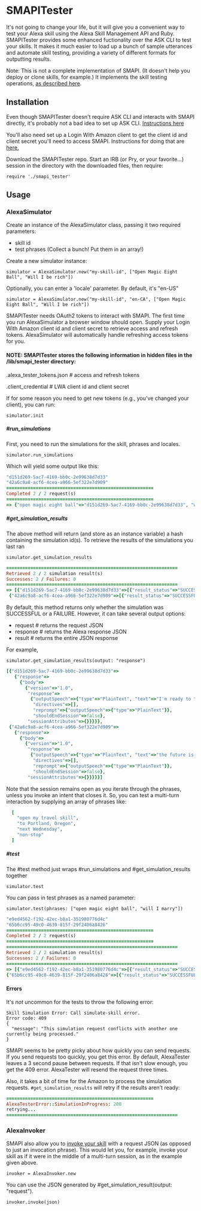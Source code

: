 # SMAPITester
It's not going to change your life, but it will give you a convenient way to test your Alexa skill using the Alexa Skill Management API and Ruby.
SMAPITester provides some enhanced fuctionality over the ASK CLI to test your skills. It makes it much easier to load up a bunch of sample utterances and automate skill testing, providing a variety of different formats for outputting results.

Note: This is not a complete implementation of SMAPI. (It doesn't help you deploy or clone skills, for example.) It implements the skill testing operations, [as described here](https://developer.amazon.com/docs/smapi/skill-testing-operations.html). 

## Installation
Even though SMAPITester doesn't require ASK CLI and interacts with SMAPI directly, it's probably not a bad idea to set up ASK CLI. [Instructions here](https://developer.amazon.com/alexa-skills-kit/smapi)

You'll also need set up a Login With Amazon client to get the client id and client secret you'll need to access SMAPI. Instructions for doing that are [here.](https://developer.amazon.com/docs/smapi/ask-cli-intro.html#smapi-intro)


Download the SMAPITester repo. Start an IRB (or Pry, or your favorite...) session in the directory with the downloaded files, then require:

````require './smapi_tester'````
## Usage ##
### AlexaSimulator ###

Create an instance of the AlexaSimulator class, passing it two required parameters:
- skill id
- test phrases (Collect a bunch! Put them in an array!)


Create a new simulator instance:

````simulator = AlexaSimulator.new("my-skill-id", ["Open Magic Eight Ball", "Will I be rich"])````


Optionally, you can enter a 'locale' parameter. By default, it's "en-US"

````simulator = AlexaSimulator.new("my-skill-id", "en-CA", ["Open Magic Eight Ball", "Will I be rich"])````


SMAPITester needs OAuth2 tokens to interact with SMAPI. The first time you run AlexaSimulator a browser window should open. Supply your Login With Amazon client id and client secret to retrieve access and refresh tokens. AlexaSimulator will automatically handle refreshing access tokens for you.

#### NOTE: SMAPITester stores the following information in hidden files in the /lib/smapi_tester directory: ####


.alexa_tester_tokens.json # access and refresh tokens

.client_credential # LWA client id and client secret

If for some reason you need to get new tokens (e.g., you've changed your client), you can run:

````simulator.init````


##### #run_simulations #####

First, you need to run the simulations for the skill, phrases and locales.

````simulator.run_simulations````

Which will yield some output like this:
````ruby
"d151d269-5ac7-4169-bb0c-2e99638d7d33"
"42a6c9a8-acf6-4cea-a966-5ef322e7d909"
=======================================================
Completed 2 / 2 request(s)
=======================================================
=> {"open magic eight ball"=>"d151d269-5ac7-4169-bb0c-2e99638d7d33", "will I be rich"=>"42a6c9a8-acf6-4cea-a966-5ef322e7d909"}
````

##### #get_simulation_results #####

The above method will return (and store as an instance variable) a hash containing the simulation id(s). To retrieve the results of the simulations you last ran

````simulator.get_simulation_results````
````ruby
================================================================
Retrieved 2 / 2 simulation result(s)
Successes: 2 / Failures: 0
================================================================
=> [{"d151d269-5ac7-4169-bb0c-2e99638d7d33"=>[{"result_status"=>"SUCCESSFUL"}, {"invocation_phrase"=>"open magic eight ball"}]},
 {"42a6c9a8-acf6-4cea-a966-5ef322e7d909"=>[{"result_status"=>"SUCCESSFUL"}, {"invocation_phrase"=>"will I be rich"}]}
 ````
 By default, this method returns only whether the simulation was SUCCESSFUL or a FAILURE.
 However, it can take several output options:
 
 
 - request    # returns the request JSON
 - response   # returns the Alexa response JSON
 - result     # returns the entire JSON response
 
For example,

````simulator.get_simulation_results(output: "response")````
````ruby
[{"d151d269-5ac7-4169-bb0c-2e99638d7d33"=>
   {"response"=>
     {"body"=>
       {"version"=>"1.0",
        "response"=>
         {"outputSpeech"=>{"type"=>"PlainText", "text"=>"I'm ready to tell your future. Ask me any yes no question."},
          "directives"=>[],
          "reprompt"=>{"outputSpeech"=>{"type"=>"PlainText"}},
          "shouldEndSession"=>false},
        "sessionAttributes"=>{}}}}},
 {"42a6c9a8-acf6-4cea-a966-5ef322e7d909"=>
   {"response"=>
     {"body"=>
       {"version"=>"1.0",
        "response"=>
         {"outputSpeech"=>{"type"=>"PlainText", "text"=>"the future is uncertain"},
          "directives"=>[],
          "reprompt"=>{"outputSpeech"=>{"type"=>"PlainText"}},
          "shouldEndSession"=>false},
        "sessionAttributes"=>{}}}}}]
````
Note that the session remains open as you iterate through the phrases, unless you invoke an intent that closes it. So, you can test a multi-turn interaction by supplying an array of phrases like:

````ruby
  [
    "open my travel skill", 
    "to Portland, Oregon", 
    "next Wednesday", 
    "non-stop"
  ]
 ````
 ##### #test

 The #test method just wraps #run_simulations and #get_simulation_results together

 ````simulator.test````
 
 You can pass in test phrases as a named parameter:

 ````simulator.test(phrases: ["open magic eight ball", "will I marry"])````
 
 ````ruby
"e9ed4562-f192-42ec-b8a1-351980776d4c"
"65b6cc95-49c0-4639-815f-29f2406a8426"
=======================================================
Completed 2 / 2 request(s)
=======================================================
================================================================
Retrieved 2 / 2 simulation result(s)
Successes: 2 / Failures: 0
================================================================
=> [{"e9ed4562-f192-42ec-b8a1-351980776d4c"=>[{"result_status"=>"SUCCESSFUL"}, {"invocation_phrase"=>"open magic eight ball"}]},
 {"65b6cc95-49c0-4639-815f-29f2406a8426"=>[{"result_status"=>"SUCCESSFUL"}, {"invocation_phrase"=>"will I marry"}]}]
 ````

#### Errors ####
It's *not* uncommon for the tests to throw the following error:
````
Skill Simulation Error: Call simulate-skill error.
Error code: 409
{
  "message": "This simulation request conflicts with another one currently being processed."
}
````
SMAPI seems to be pretty picky about how quickly you can send requests. If you send requests too quickly, you get this error. By default, AlexaTester leaves a 3 second pause between requests. If that isn't slow enough, you get the 409 error. AlexaTester will resend the request three times.


Also, it takes a bit of time for the Amazon to process the simulation requests. ````#get_simulation_results```` will retry if the results aren't ready:
````ruby
=======================================================
AlexaTesterError::SimulationInProgress: 200 
retrying...
================================================================
````

### AlexaInvoker ###


SMAPI also allow you to [invoke your skill](https://developer.amazon.com/docs/smapi/skill-invocation-api.html) with a request JSON (as opposed to just an invocation phrase). This would let you, for example, invoke your skill as if it were in the middle of a multi-turn session, as in the example given above. 


````invoker = AlexaInvoker.new````

You can use the JSON generated by #get_simulation_result(output: "request").


````invoker.invoke(json)````
